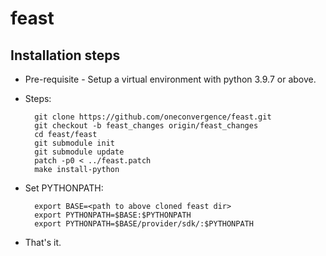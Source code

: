 # feast

## Installation steps

- Pre-requisite - Setup a virtual environment with python 3.9.7 or above.
- Steps:

        git clone https://github.com/oneconvergence/feast.git
        git checkout -b feast_changes origin/feast_changes
        cd feast/feast
        git submodule init
        git submodule update
        patch -p0 < ../feast.patch
        make install-python

- Set PYTHONPATH:

        export BASE=<path to above cloned feast dir>
        export PYTHONPATH=$BASE:$PYTHONPATH
        export PYTHONPATH=$BASE/provider/sdk/:$PYTHONPATH

- That's it.
